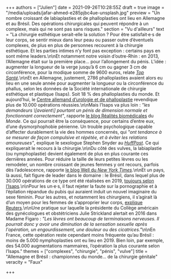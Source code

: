 +++
authors = ["Julien"]
date = 2021-09-26T10:28:55Z
draft = true
image = "/media/uploads/jafar-ahmed-e285pjbc4ue-unsplash.jpg"
preview = "Un nombre croissant de labiaplasties et de phalloplasties ont lieu en Allemagne et au Brésil. Des opérations chirurgicales qui peuvent répondre à un complexe, mais qui ne sont pas sans risques."
section = "Vu d'ailleurs"
text = "La chirurgie esthétique serait-elle la solution ? Pour être satisfait·e·s de leur corps, se sentir mieux dans leur peau ou passer outre d’éventuels complexes, de plus en plus de personnes recourent à la chirurgie esthétique. Et les parties intimes n’y font pas exception : certains pays en sont même leaders.\n\nEt notamment notre voisin d’outre-Rhin : en 2013, l’Allemagne était sur la première place… pour l’allongement du pénis. L’idée : augmenter la longueur de la verge jusqu’à 6 cm ou gagner 3 cm de circonférence, pour la modique somme de 9600 euros, relate [_Top Santé_](https://www.topsante.com/couple-et-sexualite/sexualite/troubles-sexuels-chez-l-homme/allongement-du-penis-les-allemands-multiplient-les-operations-63511).\n\nEt en Allemagne, justement, 2786 phalloplasties avaient alors eu lieu en une seule année pour augmenter la longueur ou la circonférence du phallus, selon les données de la Société internationale de chirurgie esthétique et plastique (Isaps). Soit 18 % des phalloplasties du monde. Et aujourd’hui, le [Centre allemand d’urologie et de phalloplastie](https://www.deutsches-zentrum-urologie.com/de/behandlungen/penisvergroesserung/eckdaten-zu-unserer-arbeit-ergebnisse/) revendique plus de 10.000 opérations réussies.\n\nMais l’Isaps va plus loin : _\"les demandeurs \\[avaient\\] pourtant un pénis de dimension normale et fonctionnant correctement\"_, rapporte [le blog Réalités biomédicales](https://www.lemonde.fr/blog/realitesbiomedicales/2014/08/17/lallemagne-championne-du-monde-de-la-chirurgie-dallongement-du-penis/) du _Monde_. Ce qui pourrait être la conséquence, pour certains d’entre eux, d’une dysmorphophobie pénienne. Un trouble psychologique capable d’affecter durablement la vie des hommes concernés, qui _\"ont tendance à se mesurer de façon compulsive et répétée, et à éviter les relations amoureuses\"_, explique le sexologue Stephen Snyder au [_HuffPost_](https://www.huffingtonpost.fr/entry/arretez-rire-taille-penis-complexe_fr_5d6fd599e4b09bbc9ef87b80). Ce qui expliquerait le recours à la chirurgie.\n\nDu côté des vulves, la labiaplastie (ou nymphoplastie) devient également de plus en plus courante ces dernières années. Pour réduire la taille de leurs petites lèvres ou les remodeler, un nombre croissant de jeunes femmes y ont recours, parfois dès l’adolescence, rapporte [le blog Well du _New York Times_](https://well.blogs.nytimes.com/2016/04/25/increase-in-teenage-genital-surgery-prompts-guidelines-for-doctors/).\n\nEt un pays, là aussi, fait figure de leader dans le domaine : le Brésil, dans lequel plus de 30.000 opérations de ce type ont été réalisées en 2019, [toujours selon l’Isaps](https://www.isaps.org/wp-content/uploads/2020/12/Global-Survey-2019.pdf).\n\nPour les un·e·s, il faut rejeter la faute sur la pornographie et à l’épilation répandue du pubis qui auraient induit un nouvel imaginaire du sexe féminin. Pour les autres, et notamment les chirurgiens, il s’agirait là d’un moyen pour les femmes de s’approprier leur corps, [explique Reuters](https://www.reuters.com/article/us-brazil-plasticsurgery-idUSKBN1FL6B1).\n\nUne pratique sur laquelle la présidente du Collège américain des gynécologues et obstétriciens Julie Strickland alertait en 2016 dans Madame Figaro : _\"Les lèvres ont beaucoup de terminaisons nerveuses. Il pourrait donc y avoir une diminution de la sensation sexuelle après l'opération, un engourdissement, une douleur ou des cicatrices.\"_\n\nEn France, cette opération reste cependant moins fréquente qu’au Brésil : moins de 5.000 nymphoplasties ont eu lieu en 2019. Bien loin, par exemple, des 54.000 augmentations mammaires, l’opération la plus courante selon l’Isaps."
themes = ["complexes", "chirurgie", "pénis", "vulve"]
title = "Allemagne et Brésil : championnes du monde… de la chirurgie génitale"
veracity = "Faux"

+++
